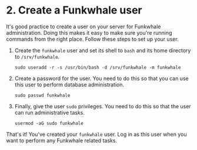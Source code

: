 # 2. Create a Funkwhale user

It's good practice to create a user on your server for Funkwhale administration. Doing this makes it easy to make sure you're running commands from the right place. Follow these steps to set up your user.

1. Create the `funkwhale` user and set its shell to `bash` and its home directory to `/srv/funkwhale`.

   ```{code} bash
   sudo useradd -r -s /usr/bin/bash -d /srv/funkwhale -m funkwhale
   ```

2. Create a password for the user. You need to do this so that you can use this user to perform database administration.

   ```{code} bash
   sudo passwd funkwhale
   ```

3. Finally, give the user `sudo` privileges. You need to do this so that the user can run administrative tasks.

   ```{code}
   usermod -aG sudo funkwhale
   ```

That's it! You've created your `funkwhale` user. Log in as this user when you want to perform any Funkwhale related tasks.
